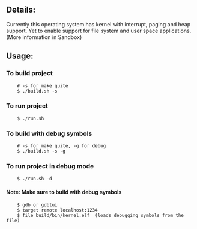 ## Details:

Currently this operating system has kernel with interrupt, paging and heap
support. Yet to enable support for file system and user space applications.
(More information in Sandbox)

## Usage:

### To build project

```shell
	# -s for make quite
	$ ./build.sh -s
```

### To run project

```shell
	$ ./run.sh
```

### To build with debug symbols

```shell
	# -s for make quite, -g for debug
	$ ./build.sh -s -g
```

### To run project in debug mode

```shell
	$ ./run.sh -d
```

#### Note: Make sure to build with debug symbols

```shell
	$ gdb or gdbtui
	$ target remote localhost:1234
	$ file build/bin/kernel.elf  (loads debugging symbols from the file)
```
